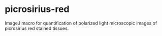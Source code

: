 # picrosirius-red
ImageJ macro for quantification of polarized light microscopic images of picrosirius red stained tissues.

